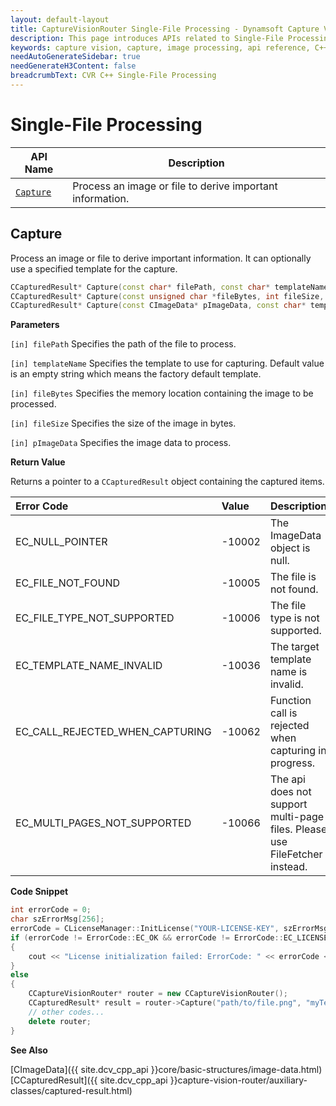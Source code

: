 ```yaml
---
layout: default-layout
title: CaptureVisionRouter Single-File Processing - Dynamsoft Capture Vision C++ Edition API
description: This page introduces APIs related to Single-File Processing by the CCaptureVisionRouter class of the Dynamsoft Capture Vision C++ Edition.
keywords: capture vision, capture, image processing, api reference, C++, single-file
needAutoGenerateSidebar: true
needGenerateH3Content: false
breadcrumbText: CVR C++ Single-File Processing
---
```


# Single-File Processing

| API Name              | Description                                               |
| --------------------- | --------------------------------------------------------- |
| [`Capture`](#capture) | Process an image or file to derive important information. |

## Capture

Process an image or file to derive important information. It can optionally use a specified template for the capture.

```cpp
CCapturedResult* Capture(const char* filePath, const char* templateName="");
CCapturedResult* Capture(const unsigned char *fileBytes, int fileSize, const char* templateName="");
CCapturedResult* Capture(const CImageData* pImageData, const char* templateName="");
```

**Parameters**

`[in] filePath` Specifies the path of the file to process.

`[in] templateName` Specifies the template to use for capturing. Default value is an empty string which means the factory default template.

`[in] fileBytes` Specifies the memory location containing the image to be processed.

`[in] fileSize`  Specifies the size of the image in bytes.

`[in] pImageData` Specifies the image data to process.

**Return Value**

Returns a pointer to a `CCapturedResult` object containing the captured items.

| Error Code | Value | Description |
| :--------- | :---- | :---------- |
| EC_NULL_POINTER | -10002 | The ImageData object is null. |
| EC_FILE_NOT_FOUND | -10005 | The file is not found. |
| EC_FILE_TYPE_NOT_SUPPORTED | -10006 | The file type is not supported. |
| EC_TEMPLATE_NAME_INVALID | -10036 | The target template name is invalid. |
| EC_CALL_REJECTED_WHEN_CAPTURING  | -10062 | Function call is rejected when capturing in progress. |
| EC_MULTI_PAGES_NOT_SUPPORTED | -10066 | The api does not support multi-page files. Please use FileFetcher instead. |

**Code Snippet**

```cpp
int errorCode = 0;
char szErrorMsg[256];
errorCode = CLicenseManager::InitLicense("YOUR-LICENSE-KEY", szErrorMsg, 256);
if (errorCode != ErrorCode::EC_OK && errorCode != ErrorCode::EC_LICENSE_CACHE_USED)
{
    cout << "License initialization failed: ErrorCode: " << errorCode << ", ErrorString: " << szErrorMsg << endl;
}
else
{
    CCaptureVisionRouter* router = new CCaptureVisionRouter();
    CCapturedResult* result = router->Capture("path/to/file.png", "myTemplate");
    // other codes...
    delete router;
}
```

**See Also**

[CImageData]({{ site.dcv_cpp_api }}core/basic-structures/image-data.html)
[CCapturedResult]({{ site.dcv_cpp_api }}capture-vision-router/auxiliary-classes/captured-result.html)
